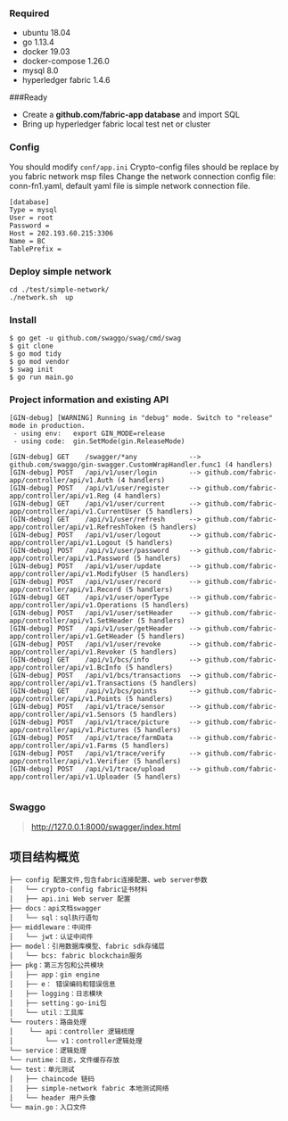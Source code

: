 ### Required
- ubuntu 18.04
- go 1.13.4
- docker 19.03
- docker-compose 1.26.0
- mysql 8.0
- hyperledger fabric 1.4.6

###Ready
- Create a **github.com/fabric-app database** and import SQL
- Bring up hyperledger fabric local test net or cluster

### Config

You should modify `conf/app.ini`
Crypto-config files should be replace by you fabric network msp files
Change the network connection config file: conn-fn1.yaml, default yaml file is simple network connection file. 

```
[database]
Type = mysql
User = root
Password =
Host = 202.193.60.215:3306
Name = BC
TablePrefix = 
```
### Deploy simple network
```shell script
cd ./test/simple-network/
./network.sh  up
```
### Install
```
$ go get -u github.com/swaggo/swag/cmd/swag
$ git clone 
$ go mod tidy
$ go mod vendor
$ swag init
$ go run main.go
```
### Project information and existing API
```
[GIN-debug] [WARNING] Running in "debug" mode. Switch to "release" mode in production.
 - using env:	export GIN_MODE=release
 - using code:	gin.SetMode(gin.ReleaseMode)

[GIN-debug] GET    /swagger/*any             --> github.com/swaggo/gin-swagger.CustomWrapHandler.func1 (4 handlers)
[GIN-debug] POST   /api/v1/user/login        --> github.com/fabric-app/controller/api/v1.Auth (4 handlers)
[GIN-debug] POST   /api/v1/user/register     --> github.com/fabric-app/controller/api/v1.Reg (4 handlers)
[GIN-debug] GET    /api/v1/user/current      --> github.com/fabric-app/controller/api/v1.CurrentUser (5 handlers)
[GIN-debug] GET    /api/v1/user/refresh      --> github.com/fabric-app/controller/api/v1.RefreshToken (5 handlers)
[GIN-debug] POST   /api/v1/user/logout       --> github.com/fabric-app/controller/api/v1.Logout (5 handlers)
[GIN-debug] POST   /api/v1/user/password     --> github.com/fabric-app/controller/api/v1.Password (5 handlers)
[GIN-debug] POST   /api/v1/user/update       --> github.com/fabric-app/controller/api/v1.ModifyUser (5 handlers)
[GIN-debug] POST   /api/v1/user/record       --> github.com/fabric-app/controller/api/v1.Record (5 handlers)
[GIN-debug] GET    /api/v1/user/operType     --> github.com/fabric-app/controller/api/v1.Operations (5 handlers)
[GIN-debug] POST   /api/v1/user/setHeader    --> github.com/fabric-app/controller/api/v1.SetHeader (5 handlers)
[GIN-debug] POST   /api/v1/user/getHeader    --> github.com/fabric-app/controller/api/v1.GetHeader (5 handlers)
[GIN-debug] POST   /api/v1/user/revoke       --> github.com/fabric-app/controller/api/v1.Revoker (5 handlers)
[GIN-debug] GET    /api/v1/bcs/info          --> github.com/fabric-app/controller/api/v1.BcInfo (5 handlers)
[GIN-debug] POST   /api/v1/bcs/transactions  --> github.com/fabric-app/controller/api/v1.Transactions (5 handlers)
[GIN-debug] GET    /api/v1/bcs/points        --> github.com/fabric-app/controller/api/v1.Points (5 handlers)
[GIN-debug] POST   /api/v1/trace/sensor      --> github.com/fabric-app/controller/api/v1.Sensors (5 handlers)
[GIN-debug] POST   /api/v1/trace/picture     --> github.com/fabric-app/controller/api/v1.Pictures (5 handlers)
[GIN-debug] POST   /api/v1/trace/farmData    --> github.com/fabric-app/controller/api/v1.Farms (5 handlers)
[GIN-debug] POST   /api/v1/trace/verify      --> github.com/fabric-app/controller/api/v1.Verifier (5 handlers)
[GIN-debug] POST   /api/v1/trace/upload      --> github.com/fabric-app/controller/api/v1.Uploader (5 handlers)


```
### Swaggo

> http://127.0.0.1:8000/swagger/index.html

## 项目结构概览
```
├── config 配置文件,包含fabric连接配置、web server参数
│   └── crypto-config fabric证书材料
│   ├── api.ini Web server 配置 
├── docs：api文档swagger    
│   └── sql：sql执行语句  
├── middleware：中间件
│   └── jwt：认证中间件
├── model：引用数据库模型、fabric sdk存储层
│   └── bcs: fabric blockchain服务
├── pkg：第三方包和公共模块
│   ├── app：gin engine
│   ├── e： 错误编码和错误信息
│   ├── logging：日志模块
│   ├── setting：go-ini包
│   └── util：工具库 
└── routers：路由处理
│    └── api：controller 逻辑梳理
│        └── v1：controller逻辑处理 
└── service：逻辑处理
└── runtime：日志，文件缓存存放
└── test：单元测试
│   ├── chaincode 链码
│   ├── simple-network fabric 本地测试网络
│   └── header 用户头像
└── main.go：入口文件 
```






